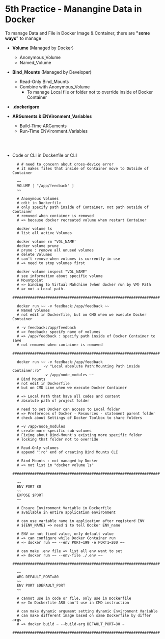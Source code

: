 # 5th Practice - Manangine Data in Docker 

To manage Data and File in Docker Image & Container, there are **"some ways"** to manage 

* **Volume** (Managed by Docker)
  * Anonymous_Volume
  * Named_Volume
* **Bind_Mounts** (Managed by Developer)
  * Read-Only Bind_Mounts 
  * Combine with Anonymous_Volume 
    * To manage Local file or folder not to override inside of Docker Container 
* **.dockerigore**
  
* **ARGuments & ENVironment_Variables**  
  * Build-Time ARGuments
  * Run-Time ENVironment_Variables

</br>
</br> 

* Code or CLI in Dockerfile or CLI 
  
        # # need to concern about cross-device error
        # it makes files that inside of Container move to Outside of Container 

        ~~
        VOLUME [ "/app/feedback" ]
        ~~

        # Anonymous Volumes 
        # edit in Dockerfile
        # only specify path inside of Container, not path outside of Container
        # removed when container is removed 
        # => because docker recreated volume when restart Container

        docker volume ls 
        # list all active Volumes

        docker volume rm "VOL_NAME'
        docker volume prune 
        # prune : remove all unused volumes 
        # delete Volumes 
        # can't remove when volumes is currently in use
        # => need to stop volumes first

        docker volume inspect "VOL_NAME"
        # see information about specific volume
        # Mountpoint 
        # => binding to Virtual Mahchine (when docker run by VM) Path
        # => not a Local path.
        #####################################################################

        docker run ~~ -v feedback:/app/feedback ~~
        # Named Volumes 
        # not edit in Dockerfile, but on CMD when we execute Docker Container

        # -v feedback:/app/feedback 
        # => feedback: specify name of volumes 
        # => /app/feedback : specify path inside of Docker Container to save
        # not removed when container is removed 
        #####################################################################

        docker run ~~ -v feedback:/app/feedback 
                    -v "Local absolute Path:Mounting Path inside Container:ro"  
                    -v /app/node_modules ~~
        # Bind Mounts
        # not edit in Dockerfile
        # but on CMD Line when we execute Docker Container

        # => Local Path that have all codes and content
        # absolute path of project folder

        # need to set Docker can access to Local folder 
        # => Prefereces of Docker - Resources - statement parent folder
        # check about Settings of Docker Toolbox to share folders

        # ~v /app/node_modules
        # create more specific sub-volumes 
        # Fixing about Bind-Mount's existing more specific folder
        # locking that folder not to override

        # Read-Only volumes
        # append ":ro" end of creating Bind Mounts CLI

        # Bind Mounts : not managed by Docker 
        # => not list in "docker volume ls"
        #####################################################################

        ~~
        ENV PORT 80 
        ~~
        EXPOSE $PORT
        ~~

        # Ensure Environment Variable in Dockerfile 
        # available in entire application environment 

        # can use variable name in application after registerd ENV
        # ${ENV_NAME} => need $ to tell Docker ENV_name 

        # ENV => not fixed value, only default value 
        # => can configure while Docker Container run 
        # => docker run ~~ --env PORT=199 -e PORT1=200 ~~ 

        # can make .env file => list all env want to set
        # => docker run ~~ --env-file ./.env ~~ 
        #####################################################################

        ~~
        ARG DEFAULT_PORT=80
        ~~
        ENV PORT $DEFAULT_PORT
        ~~

        # cannot use in code or file, only use in Dockerfile
        # => In Dockerfile ARG can't use in CMD instruction

        # can make dynamic argument setting dynamic Environment Variable
        # can make different image based on same Dockerfile by differ args 
        # => docker build ~ --build-arg DEFAULT_PORT=80 ~ 
        #####################################################################
